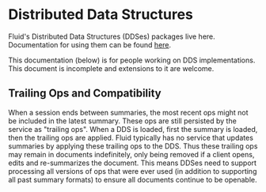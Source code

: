 # Distributed Data Structures

Fluid's Distributed Data Structures (DDSes) packages live here.
Documentation for using them can be found [here](../../docs/content/docs/build/dds.md).

This documentation (below) is for people working on DDS implementations.
This document is incomplete and extensions to it are welcome.

## <a name="trailing-ops"></a>Trailing Ops and Compatibility

When a session ends between summaries, the most recent ops might not be included in the latest summary.
These ops are still persisted by the service as "trailing ops".
When a DDS is loaded, first the summary is loaded, then the trailing ops are applied.
Fluid typically has no service that updates summaries by applying these trailing ops to the DDS.
Thus these trailing ops may remain in documents indefinitely, only being removed if a client opens, edits and re-summarizes the document.
This means DDSes need to support processing all versions of ops that were ever used (in addition to supporting all past summary formats) to ensure all documents continue to be openable.
